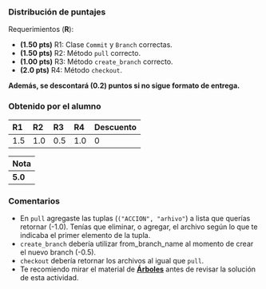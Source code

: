 ﻿### Distribución de puntajes

Requerimientos (**R**):

* **(1.50 pts)** R1: Clase `Commit` y `Branch` correctas.
* **(1.50 pts)** R2: Método `pull` correcto.
* **(1.00 pts)** R3: Método `create_branch` correcto.
* **(2.0 pts)** R4: Método `checkout`.

**Además, se descontará (0.2) puntos si no sigue formato de entrega.**

### Obtenido por el alumno
| R1 | R2 | R3 | R4 | Descuento |
|:---|:---|:---|:---|:----------|
| 1.5  | 1.0  | 0.5  | 1.0  | 0         |

| Nota |
|:-----|
| **5.0** |

### Comentarios

* En ``pull`` agregaste las tuplas (``("ACCION", "arhivo"``) a lista que querías retornar (-1.0). Tenías que eliminar, o agregar, el archivo según lo que te indicaba el primer elemento de la tupla.
* ``create_branch`` debería utilizar from_branch_name al momento de crear el nuevo branch (-0.5).
* ``checkout`` debería retornar los archivos al igual que ``pull``.
* Te recomiendo mirar el material de [**Árboles**](https://github.com/IIC2233-2015-2/syllabus/blob/master/Material%20de%20clases/02_EDD/06-arboles.html) antes de revisar la solución de esta actividad.

